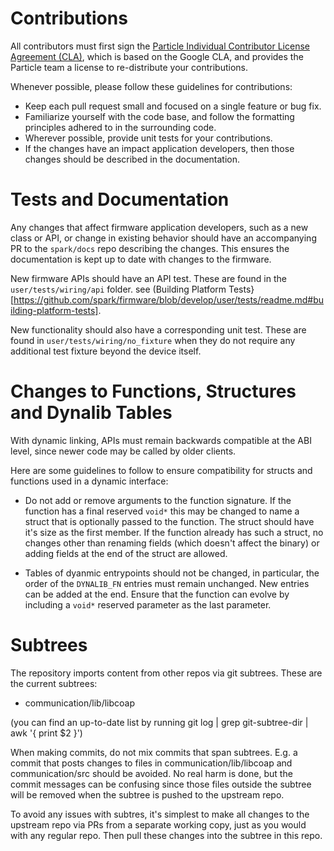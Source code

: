 # Contributions

All contributors must first sign the [Particle Individual Contributor License Agreement (CLA)](https://docs.google.com/a/spark.io/forms/d/1_2P-vRKGUFg5bmpcKLHO_qNZWGi5HKYnfrrkd-sbZoA/viewform), which is based on the Google CLA, and provides the Particle team a license to re-distribute your contributions.

Whenever possible, please follow these guidelines for contributions:

- Keep each pull request small and focused on a single feature or bug fix.
- Familiarize yourself with the code base, and follow the formatting principles adhered to in the surrounding code.
- Wherever possible, provide unit tests for your contributions.
- If the changes have an impact application developers, then those changes should be described in the documentation. 


# Tests and Documentation

Any changes that affect firmware application developers, such as a new class or API, or change in existing behavior should have an accompanying PR to the `spark/docs` repo describing the changes. This ensures the documentation is kept up to date with changes to the firmware.

New firmware APIs should have an API test. These are found in the `user/tests/wiring/api` folder. see (Building Platform Tests}[https://github.com/spark/firmware/blob/develop/user/tests/readme.md#building-platform-tests].

New functionality should also have a corresponding unit test. These are found in `user/tests/wiring/no_fixture` when they do not require any additional test fixture beyond the device itself. 




# Changes to Functions, Structures and Dynalib Tables

With dynamic linking, APIs must remain backwards compatible at the ABI level, since newer code may be called by older clients. 

Here are some guidelines to follow to ensure compatibility for structs and functions used in a dynamic interface:

- Do not add or remove arguments to the function signature. If the function has
a final reserved `void*` this may be changed to name a struct that is optionally passed to the function. The struct should have it's size as the first member. If the function already has such a struct, no changes other than renaming fields (which doesn't affect the binary) or adding fields at the end of the struct are allowed.

- Tables of dyanmic entrypoints should not be changed, in particular, the order
of the `DYNALIB_FN` entries must remain unchanged. New entries can be added at the end. Ensure that the function can evolve by including a `void*` reserved parameter as the last parameter. 




# Subtrees

The repository imports content from other repos via git subtrees. These are the current
subtrees:

- communication/lib/libcoap

(you can find an up-to-date list by running git log | grep git-subtree-dir | awk '{ print $2 }')

When making commits, do not mix commits that span subtrees. E.g. a commit that posts
changes to files in communication/lib/libcoap and communication/src should be avoided.
No real harm is done, but the commit messages can be confusing since those files outside the subtree
will be removed when the subtree is pushed to the upstream repo.

To avoid any issues with subtres, it's simplest to make all changes to the upstream repo via
PRs from a separate working copy, just as you would with any regular repo. Then pull these changes
into the subtree in this repo.


